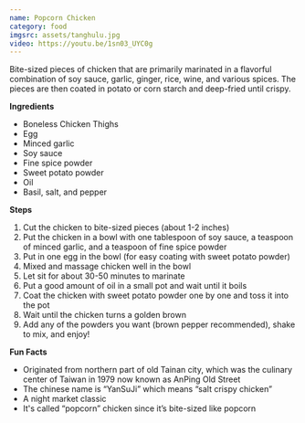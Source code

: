 ```yaml
---
name: Popcorn Chicken
category: food
imgsrc: assets/tanghulu.jpg
video: https://youtu.be/1sn03_UYC0g
---
```


Bite-sized pieces of chicken that are primarily marinated in a flavorful combination of soy sauce, garlic, ginger, rice, wine, and various spices. The pieces are then coated in potato or corn starch and deep-fried until crispy.

**Ingredients**
- Boneless Chicken Thighs
- Egg
- Minced garlic
- Soy sauce
- Fine spice powder
- Sweet potato powder
- Oil
- Basil, salt, and pepper

**Steps**
1. Cut the chicken to bite-sized pieces (about 1-2 inches)
2. Put the chicken in a bowl with one tablespoon of soy sauce, a teaspoon of minced garlic, and a teaspoon of fine spice powder
3. Put in one egg in the bowl (for easy coating with sweet potato powder)
4. Mixed and massage chicken well in the bowl
5. Let sit for about 30-50 minutes to marinate
6. Put a good amount of oil in a small pot and wait until it boils
7. Coat the chicken with sweet potato powder one by one and toss it into the pot
8. Wait until the chicken turns a golden brown
9. Add any of the powders you want (brown pepper recommended), shake to mix, and enjoy!

**Fun Facts**
- Originated from northern part of old Tainan city, which was the culinary center of Taiwan in 1979 now known as AnPing Old Street
- The chinese name is “YanSuJi” which means “salt crispy chicken”
- A night market classic
- It's called “popcorn” chicken since it’s bite-sized like popcorn
